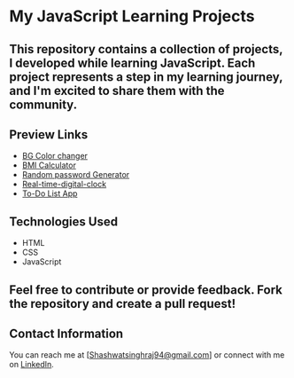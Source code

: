 # My JavaScript Learning Projects

## This repository contains a collection of projects, I developed while learning JavaScript. Each project represents a step in my learning journey, and I'm excited to share them with the community.

## Preview Links
- [BG Color changer](http://127.0.0.1:5500/BG%20Color%20changer/index.html)
- [BMI Calculator](http://127.0.0.1:3000/BMI%20Calculator/index.html)
- [Random password Generator](http://127.0.0.1:3000/Random%20password%20Generator/index.html)
- [Real-time-digital-clock](http://127.0.0.1:3000/Real-time-digital-clock/index.html)
- [To-Do List App](http://127.0.0.1:3000/To-Do%20List%20App/index.html)
  
## Technologies Used
- HTML
- CSS
- JavaScript

## Feel free to contribute or provide feedback. Fork the repository and create a pull request!

## Contact Information
You can reach me at [Shashwatsinghraj94@gmail.com] or connect with me on [LinkedIn](https://www.linkedin.com/in/shashwat-kumar-587404160/).

